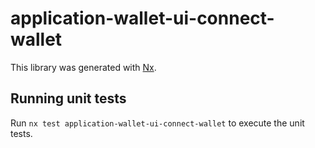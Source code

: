 # application-wallet-ui-connect-wallet

This library was generated with [Nx](https://nx.dev).

## Running unit tests

Run `nx test application-wallet-ui-connect-wallet` to execute the unit tests.

